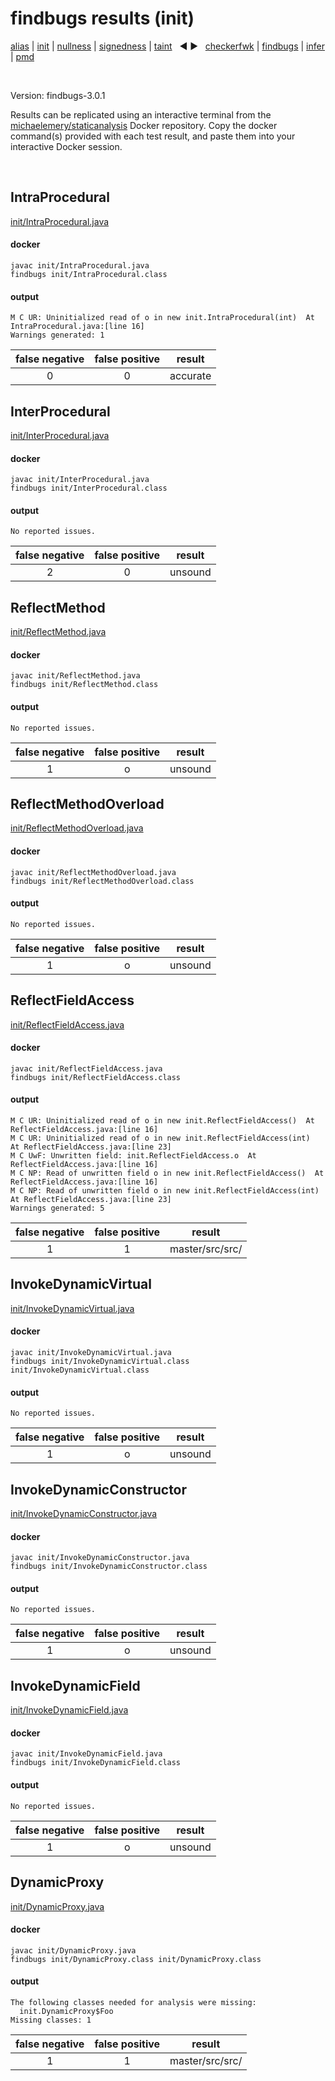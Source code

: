 # findbugs results (init)

[alias](https://github.com/michaelemery/staticanalysis/blob/master/src/results/alias/README.md) | [init](https://github.com/michaelemery/staticanalysis/blob/master/src/results/init/README.md) | [nullness](https://github.com/michaelemery/staticanalysis/blob/master/src/results/nullness/README.md) | [signedness](https://github.com/michaelemery/staticanalysis/blob/master/src/results/signedness/README.md) | [taint](https://github.com/michaelemery/staticanalysis/blob/master/src/results/taint/README.md) &nbsp; &#x25c0; &#x25b6; &nbsp; [checkerfwk](https://github.com/michaelemery/staticanalysis/blob/master/src/results/tool/checkerframework.md) | [findbugs](https://github.com/michaelemery/staticanalysis/blob/master/src/results/tool/findbugs.md) | [infer](https://github.com/michaelemery/staticanalysis/blob/master/src/results/tool/infer.md) | [pmd](https://github.com/michaelemery/staticanalysis/blob/master/src/results/tool/pmd.md)

<br>

Version: findbugs-3.0.1

Results can be replicated using an interactive terminal from the [michaelemery/staticanalysis](https://cloud.docker.com/u/michaelemery/repository/docker/michaelemery/staticanalysis) Docker repository. Copy the docker command(s) provided with each test result, and paste them into your interactive Docker session. 

<br>

## IntraProcedural

[init/IntraProcedural.java](https://github.com/michaelemery/staticanalysis/blob/master/src/init/IntraProcedural.java)

#### docker

```
javac init/IntraProcedural.java
findbugs init/IntraProcedural.class
```

#### output

```
M C UR: Uninitialized read of o in new init.IntraProcedural(int)  At IntraProcedural.java:[line 16]
Warnings generated: 1
```

| false negative | false positive | result |
| :---: | :---: | :---: |
| 0 | 0 | accurate |

## InterProcedural

[init/InterProcedural.java](https://github.com/michaelemery/staticanalysis/blob/master/src/init/InterProcedural.java)

#### docker

```
javac init/InterProcedural.java
findbugs init/InterProcedural.class
```

#### output

```
No reported issues.
```

| false negative | false positive | result |
| :---: | :---: | :---: |
| 2 | 0 | unsound |

## ReflectMethod

[init/ReflectMethod.java](https://github.com/michaelemery/staticanalysis/blob/master/src/init/ReflectMethod.java)

#### docker

```
javac init/ReflectMethod.java
findbugs init/ReflectMethod.class
```

#### output

```
No reported issues.
```

| false negative | false positive | result |
| :---: | :---: | :---: |
| 1 | o | unsound |

## ReflectMethodOverload

[init/ReflectMethodOverload.java](https://github.com/michaelemery/staticanalysis/blob/master/src/init/ReflectMethodOverload.java)

#### docker

```
javac init/ReflectMethodOverload.java
findbugs init/ReflectMethodOverload.class
```

#### output

```
No reported issues.
```

| false negative | false positive | result |
| :---: | :---: | :---: |
| 1 | o | unsound |

## ReflectFieldAccess

[init/ReflectFieldAccess.java](https://github.com/michaelemery/staticanalysis/blob/master/src/init/ReflectFieldAccess.java)

#### docker

```
javac init/ReflectFieldAccess.java
findbugs init/ReflectFieldAccess.class
```

#### output

```
M C UR: Uninitialized read of o in new init.ReflectFieldAccess()  At ReflectFieldAccess.java:[line 16]
M C UR: Uninitialized read of o in new init.ReflectFieldAccess(int)  At ReflectFieldAccess.java:[line 23]
M C UwF: Unwritten field: init.ReflectFieldAccess.o  At ReflectFieldAccess.java:[line 16]
M C NP: Read of unwritten field o in new init.ReflectFieldAccess()  At ReflectFieldAccess.java:[line 16]
M C NP: Read of unwritten field o in new init.ReflectFieldAccess(int)  At ReflectFieldAccess.java:[line 23]
Warnings generated: 5
```

| false negative | false positive | result |
| :---: | :---: | :---: |
| 1 | 1 | master/src/src/ |

## InvokeDynamicVirtual

[init/InvokeDynamicVirtual.java](https://github.com/michaelemery/staticanalysis/blob/master/src/init/InvokeDynamicVirtual.java)

#### docker

```
javac init/InvokeDynamicVirtual.java
findbugs init/InvokeDynamicVirtual.class init/InvokeDynamicVirtual.class
```

#### output

```
No reported issues.
```

| false negative | false positive | result |
| :---: | :---: | :---: |
| 1 | o | unsound |

## InvokeDynamicConstructor

[init/InvokeDynamicConstructor.java](https://github.com/michaelemery/staticanalysis/blob/master/src/init/InvokeDynamicConstructor.java)

#### docker

```
javac init/InvokeDynamicConstructor.java
findbugs init/InvokeDynamicConstructor.class
```

#### output

```
No reported issues.
```

| false negative | false positive | result |
| :---: | :---: | :---: |
| 1 | o | unsound |

## InvokeDynamicField

[init/InvokeDynamicField.java](https://github.com/michaelemery/staticanalysis/blob/master/src/init/InvokeDynamicField.java)

#### docker

```
javac init/InvokeDynamicField.java
findbugs init/InvokeDynamicField.class
```

#### output

```
No reported issues.
```

| false negative | false positive | result |
| :---: | :---: | :---: |
| 1 | o | unsound |

## DynamicProxy

[init/DynamicProxy.java](https://github.com/michaelemery/staticanalysis/blob/master/src/init/DynamicProxy.java)

#### docker

```
javac init/DynamicProxy.java
findbugs init/DynamicProxy.class init/DynamicProxy.class
```

#### output

```
The following classes needed for analysis were missing:
  init.DynamicProxy$Foo
Missing classes: 1
```

| false negative | false positive | result |
| :---: | :---: | :---: |
| 1 | 1 | master/src/src/ |
